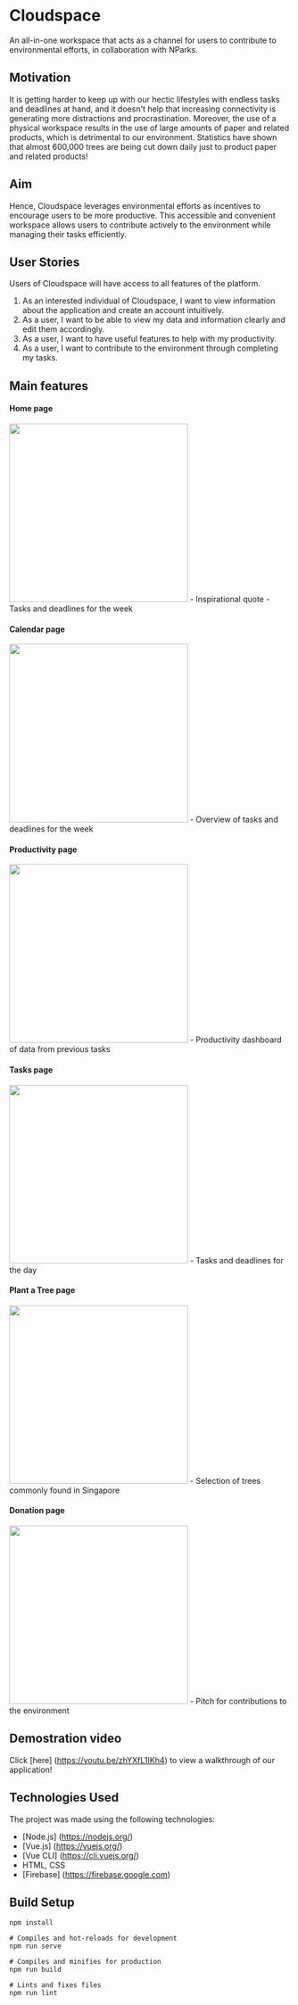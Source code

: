 # Cloudspace

An all-in-one workspace that acts as a channel for users to contribute to environmental efforts, in collaboration with NParks.

## Motivation

It is getting harder to keep up with our hectic lifestyles with endless tasks and deadlines at hand, and it doesn't help that increasing connectivity is generating more distractions and procrastination. Moreover, the use of a physical workspace results in the use of large amounts of paper and related products, which is detrimental to our environment. Statistics have shown that almost 600,000 trees are being cut down daily just to product paper and related products!

## Aim
Hence, Cloudspace leverages environmental efforts as incentives to encourage users to be more productive. This accessible and convenient workspace allows users to contribute actively to the environment while managing their tasks efficiently.

## User Stories
Users of Cloudspace will have access to all features of the platform.
1. As an interested individual of Cloudspace, I want to view information about the application and create an account intuitively.
2. As a user, I want to be able to view my data and information clearly and edit them accordingly.
3. As a user, I want to have useful features to help with my productivity. 
4. As a user, I want to contribute to the environment through completing my tasks.

## Main features
#### Home page
<img src="https://i.imgur.com/5vvA2xT.png" width="320">
- Inspirational quote
- Tasks and deadlines for the week

#### Calendar page
<img src="https://i.imgur.com/91DOdLV.png" width="320">
- Overview of tasks and deadlines for the week

#### Productivity page
<img src="https://i.imgur.com/cOKaKmZ.png" width="320">
- Productivity dashboard of data from previous tasks

#### Tasks page
<img src="https://i.imgur.com/Rl2EtsX.png" width="320">
- Tasks and deadlines for the day

#### Plant a Tree page
<img src="https://i.imgur.com/weszWfc.png" width="320">
- Selection of trees commonly found in Singapore

#### Donation page
<img src="https://i.imgur.com/6bnOXpG.png" width="320">
- Pitch for contributions to the environment

## Demostration video
Click [here] (https://youtu.be/zhYXfL1IKh4) to view a walkthrough of our application!

## Technologies Used
The project was made using the following technologies:
- [Node.js] (https://nodejs.org/)
- [Vue.js] (https://vuejs.org/)
- [Vue CLI] (https://cli.vuejs.org/)
- HTML, CSS
- [Firebase] (https://firebase.google.com)

## Build Setup
```
npm install

# Compiles and hot-reloads for development
npm run serve

# Compiles and minifies for production
npm run build

# Lints and fixes files
npm run lint

```


